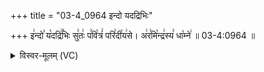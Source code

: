 +++
title = "03-4_0964 इन्दो यदद्रिभिः"

+++
इ꣢न्दो꣣ य꣡दद्रि꣢꣯भिः सु꣣तः꣢ प꣣वि꣡त्रं꣢ परि꣣दी꣡य꣢से। अ꣢र꣣मि꣡न्द्र꣢स्य꣣ धा꣡म्ने꣢ ॥ 03-4:0964 ॥

<details><summary>विस्वर-मूलम् (VC)</summary>

इन्दो यदद्रिभिः सुतः पवित्रं परिदीयसे । अरमिन्द्रस्य धाम्ने ॥९६४॥
</details>